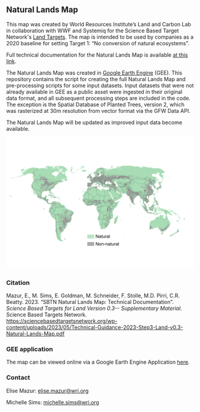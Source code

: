 ## Natural Lands Map 

This map was created by World Resources Institute’s Land and Carbon Lab in collaboration with WWF and Systemiq for the Science Based Target Network's [Land Targets](https://sciencebasedtargetsnetwork.org/how-it-works/set-targets/). The map is intended to be used by companies as a 2020 baseline for setting Target 1: “No conversion of natural ecosystems”. 

Full technical documentation for the Natural Lands Map is available [at this link](https://sciencebasedtargetsnetwork.org/wp-content/uploads/2023/05/Technical-Guidance-2023-Step3-Land-v0.3-Natural-Lands-Map.pdf). 

The Natural Lands Map was created in [Google Earth Engine](https://earthengine.google.com/) (GEE). This repository contains the script for creating the full Natural Lands Map and pre-processing scripts for some input datasets. Input datasets that were not already available in GEE as a public asset were ingested in their original data format, and all subsequent processing steps are included in the code. The exception is the Spatial Database of Planted Trees, version 2, which was rasterized at 30m resolution from vector format via the GFW Data API.  

The Natural Lands Map will be updated as improved input data become available.  

![Natural Lands Map](binary.png)

### Citation 

Mazur, E., M. Sims, E. Goldman, M. Schneider, F. Stolle, M.D. Pirri, C.R. Beatty. 2023. “SBTN Natural Lands Map: Technical Documentation”. *Science Based Targets for Land Version 0.3-- Supplementary Material*. Science Based Targets Network. https://sciencebasedtargetsnetwork.org/wp-content/uploads/2023/05/Technical-Guidance-2023-Step3-Land-v0.3-Natural-Lands-Map.pdf 

### GEE application 

The map can be viewed online via a Google Earth Engine Application [here](https://wri-datalab.earthengine.app/view/sbtn-natural-lands).  

### Contact 

Elise Mazur: elise.mazur@wri.org 

Michelle Sims: michelle.sims@wri.org 
